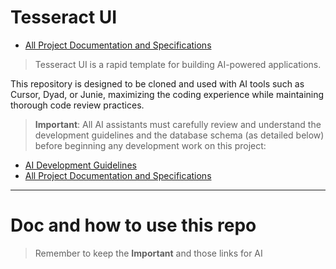 # Tesseract UI

- [All Project Documentation and Specifications](./SPEC.md)

> Tesseract UI is a rapid template for building AI-powered applications.

This repository is designed to be cloned and used with AI tools such as Cursor, Dyad, or Junie,
maximizing the coding experience while maintaining thorough code review practices.

> **Important**: All AI assistants must carefully review and understand the development guidelines and the database schema (as detailed below) before beginning any development work on this project:

- [AI Development Guidelines](./ai-guidelines.md)
- [All Project Documentation and Specifications](./SPEC.md)

---

# Doc and how to use this repo

> Remember to keep the **Important** and those links for AI
 